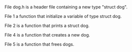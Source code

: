File dog.h is a header file containing a new type "struct dog".

File 1 a function that initialize a variable of type struct dog.

File 2 is a function that prints a struct dog.

File 4 is a function that creates a new dog.

File 5 is a function that frees dogs.
